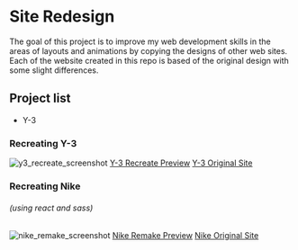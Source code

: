 # Site Redesign
The goal of this project is to improve my web development skills in the areas of layouts and animations by copying the designs of other web sites. Each of the website created in this repo is based of the original design with some slight differences.

## Project list
* Y-3

### Recreating Y-3
![y3_recreate_screenshot](https://user-images.githubusercontent.com/17789092/41197197-1c82b5d2-6c0a-11e8-84be-d2db10dea785.png)
[Y-3 Recreate Preview](https://www.useloom.com/embed/212df11dccba4238bf1139291f1be7e0)
[Y-3 Original Site](http://store.y-3.com/us)

### Recreating Nike
###### *(using react and sass)*
![nike_remake_screenshot](https://user-images.githubusercontent.com/17789092/44562291-cbc68a80-a70d-11e8-9ddf-b572ce6ebb6a.jpg)
[Nike Remake Preview](https://www.useloom.com/embed/db6123dafb6e4e4899ccdd39046d6e8b)
[Nike Original Site](https://www.nike.com/us/en_us/)
